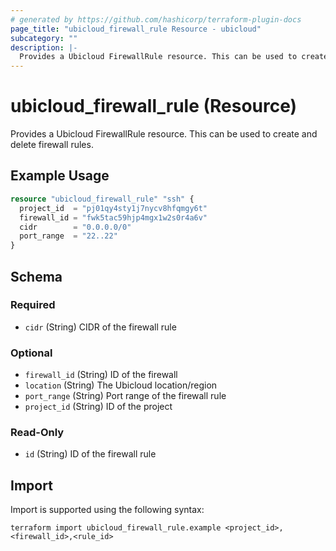 ```yaml
---
# generated by https://github.com/hashicorp/terraform-plugin-docs
page_title: "ubicloud_firewall_rule Resource - ubicloud"
subcategory: ""
description: |-
  Provides a Ubicloud FirewallRule resource. This can be used to create and delete firewall rules.
---
```


# ubicloud_firewall_rule (Resource)

Provides a Ubicloud FirewallRule resource. This can be used to create and delete firewall rules.

## Example Usage

```terraform
resource "ubicloud_firewall_rule" "ssh" {
  project_id  = "pj01qy4sty1j7nycv8hfqmgy6t"
  firewall_id = "fwk5tac59hjp4mgx1w2s0r4a6v"
  cidr        = "0.0.0.0/0"
  port_range  = "22..22"
}
```

<!-- schema generated by tfplugindocs -->
## Schema

### Required

- `cidr` (String) CIDR of the firewall rule

### Optional

- `firewall_id` (String) ID of the firewall
- `location` (String) The Ubicloud location/region
- `port_range` (String) Port range of the firewall rule
- `project_id` (String) ID of the project

### Read-Only

- `id` (String) ID of the firewall rule

## Import

Import is supported using the following syntax:

```shell
terraform import ubicloud_firewall_rule.example <project_id>,<firewall_id>,<rule_id>
```
